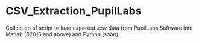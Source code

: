 # CSV_Extraction_PupilLabs
Collection of script to load exported .csv data from PupilLabs Software into Matlab (R2016 and above) and Python (soon).
